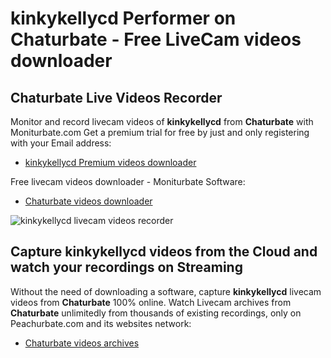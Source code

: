 # kinkykellycd Performer on Chaturbate - Free LiveCam videos downloader

## Chaturbate Live Videos Recorder

Monitor and record livecam videos of **kinkykellycd** from **Chaturbate** with Moniturbate.com
Get a premium trial for free by just and only registering with your Email address:
* [kinkykellycd Premium videos downloader](https://moniturbate.com/request-demo-licence-key.html)

Free livecam videos downloader - Moniturbate Software:
* [Chaturbate videos downloader](https://moniturbate.com/moniturbate-download-software.html)

![kinkykellycd livecam videos recorder](https://peachurnet.com/templates/moniturbate-software.png)


## Capture kinkykellycd videos from the Cloud and watch your recordings on Streaming

Without the need of downloading a software, capture **kinkykellycd** livecam videos from **Chaturbate** 100% online.
Watch Livecam archives from **Chaturbate** unlimitedly from thousands of existing recordings, only on Peachurbate.com and its websites network:
* [Chaturbate videos archives](https://peachurnet.com/)